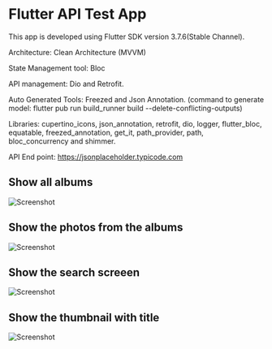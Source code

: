 # Flutter API Test App

This app is developed using Flutter SDK version 3.7.6(Stable Channel).

Architecture: Clean Architecture (MVVM)

State Management tool: Bloc

API management: Dio and Retrofit.

Auto Generated Tools: Freezed and Json Annotation.
(command to generate model:  flutter pub run build_runner build --delete-conflicting-outputs)

Libraries:
cupertino_icons, json_annotation, retrofit, dio, logger, flutter_bloc,
equatable, freezed_annotation, get_it, path_provider, path, bloc_concurrency and shimmer.

API End point:
https://jsonplaceholder.typicode.com

## Show all albums
![Screenshot](https://github.com/vignarajj/flutter_test_one/blob/main/screenshots/scr1.png)

## Show the photos from the albums
![Screenshot](https://github.com/vignarajj/flutter_test_one/blob/main/screenshots/scr3.png)

## Show the search screeen
![Screenshot](https://github.com/vignarajj/flutter_test_one/blob/main/screenshots/scr4.png)

## Show the thumbnail with title
![Screenshot](https://github.com/vignarajj/flutter_test_one/blob/main/screenshots/scr2.png)

